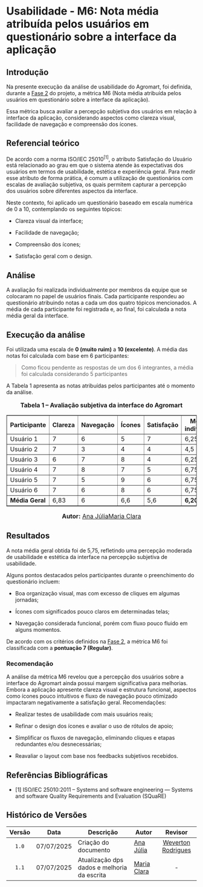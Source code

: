 # Usabilidade - M6: Nota média atribuída pelos usuários em questionário sobre a interface da aplicação

## Introdução

Na presente execução da análise de usabilidade do Agromart, foi definida, durante a [Fase 2](https://fcte-qualidade-de-software-1.github.io/2025-1-T01--Betty-Snyder/gqm/gqm/#selecao-das-metricas) do projeto, a métrica M6 (Nota média atribuída pelos usuários em questionário sobre a interface da aplicação).

Essa métrica busca avaliar a percepção subjetiva dos usuários em relação à interface da aplicação, considerando aspectos como clareza visual, facilidade de navegação e compreensão dos ícones.

## Referencial teórico 

De acordo com a norma ISO/IEC 25010<sup>[1]</sup>, o atributo Satisfação do Usuário está relacionado ao grau em que o sistema atende às expectativas dos usuários em termos de usabilidade, estética e experiência geral.
Para medir esse atributo de forma prática, é comum a utilização de questionários com escalas de avaliação subjetiva, os quais permitem capturar a percepção dos usuários sobre diferentes aspectos da interface.

Neste contexto, foi aplicado um questionário baseado em escala numérica de 0 a 10, contemplando os seguintes tópicos:

- Clareza visual da interface;

- Facilidade de navegação;

- Compreensão dos ícones;

- Satisfação geral com o design.

## Análise

A avaliação foi realizada individualmente por membros da equipe que se colocaram no papel de usuários finais. Cada participante respondeu ao questionário atribuindo notas a cada um dos quatro tópicos mencionados.
A média de cada participante foi registrada e, ao final, foi calculada a nota média geral da interface.

## Execução da análise

Foi utilizada uma escala de **0 (muito ruim)** a **10 (excelente)**. A média das notas foi calculada com base em 6 participantes:

> Como ficou pendente as respostas de um dos 6 integrantes, a média foi calculada considerando 5 participantes

A Tabela 1 apresenta as notas atribuídas pelos participantes até o momento da análise.

<div style="text-align: center">

  <font size="3">
    <p><b>Tabela 1 – Avaliação subjetiva da interface do Agromart</b></p>
  </font>

  <table border="1" style="margin: 0 auto;">
    <thead>
      <tr>
        <th>Participante</th>
        <th>Clareza</th>
        <th>Navegação</th>
        <th>Ícones</th>
        <th>Satisfação</th>
        <th>Média individual</th>
      </tr>
    </thead>
    <tbody>
      <tr>
        <td>Usuário 1</td>
        <td>7</td>
        <td>6</td>
        <td>5</td>
        <td>7</td>
        <td>6,25</td>
      </tr>
      <tr>
        <td>Usuário 2</td>
        <td>7</td>
        <td>3</td>
        <td>4</td>
        <td>4</td>
        <td>4,5</td>
      </tr>
      <tr>
        <td>Usuário 3</td>
        <td>6</td>
        <td>7</td>
        <td>8</td>
        <td>4</td>
        <td>6,25</td>
      </tr>
      <tr>
        <td>Usuário 4</td>
        <td>7</td>
        <td>8</td>
        <td>7</td>
        <td>5</td>
        <td>6,75</td>
      </tr>
      <tr>
        <td>Usuário 5</td>
        <td>7</td>
        <td>5</td>
        <td>9</td>
        <td>6</td>
        <td>6,75</td>
      </tr>
      <tr>
        <td>Usuário 6</td>
        <td>7</td>
        <td>6</td>
        <td>8</td>
        <td>6</td>
        <td>6,75</td>
      </tr>
      <tr>
        <td><b>Média Geral</b></td>
        <td>6,83</td>
        <td>6</td>
        <td>6,6</td>
        <td>5,6</td>
        <td><b>6,20</b></td>
      </tr>
    </tbody>
  </table>

  <font size="3">
    <p><b>Autor:</b> <a href="https://github.com/ailujana">Ana Júlia</a><a href="https://github.com/Oleari19">Maria Clara</a></p>
  </font>

</div>


## Resultados

 A nota média geral obtida foi de 5,75, refletindo uma percepção moderada de usabilidade e estética da interface na percepção subjetiva de usabilidade.

Alguns pontos destacados pelos participantes durante o preenchimento do questionário incluem:

- Boa organização visual, mas com excesso de cliques em algumas jornadas;

- Ícones com significados pouco claros em determinadas telas;

- Navegação considerada funcional, porém com fluxo pouco fluido em alguns momentos.

De acordo com os critérios definidos na [Fase 2](https://fcte-qualidade-de-software-1.github.io/2025-1-T01--Betty-Snyder/gqm/gqm/#selecao-das-metricas), a métrica M6 foi classificada com a **pontuação 7 (Regular)**.

### Recomendação

A análise da métrica M6 revelou que a percepção dos usuários sobre a interface do Agromart ainda possui margem significativa para melhorias. Embora a aplicação apresente clareza visual e estrutura funcional, aspectos como ícones pouco intuitivos e fluxo de navegação pouco otimizado impactaram negativamente a satisfação geral.
Recomendações:

- Realizar testes de usabilidade com mais usuários reais;

- Refinar o design dos ícones e avaliar o uso de rótulos de apoio;

- Simplificar os fluxos de navegação, eliminando cliques e etapas redundantes e/ou desnecessárias;

- Reavaliar o layout com base nos feedbacks subjetivos recebidos.


## Referências Bibliográficas

- [1] ISO/IEC 25010:2011 – Systems and software engineering — Systems and software Quality Requirements and Evaluation (SQuaRE)

## Histórico de Versões

|Versão|Data|Descrição|Autor|Revisor|
|:----:|----|---------|-----|:-------:|
|`1.0`|07/07/2025|Criação do documento| [Ana Júlia](https://github.com/ailujana) |[Weverton Rodrigues](https://github.com/vevetin)|
|`1.1`|07/07/2025|Atualização dps dados e melhoria da escrita|[Maria Clara](https://github.com/Oleari19)| - |